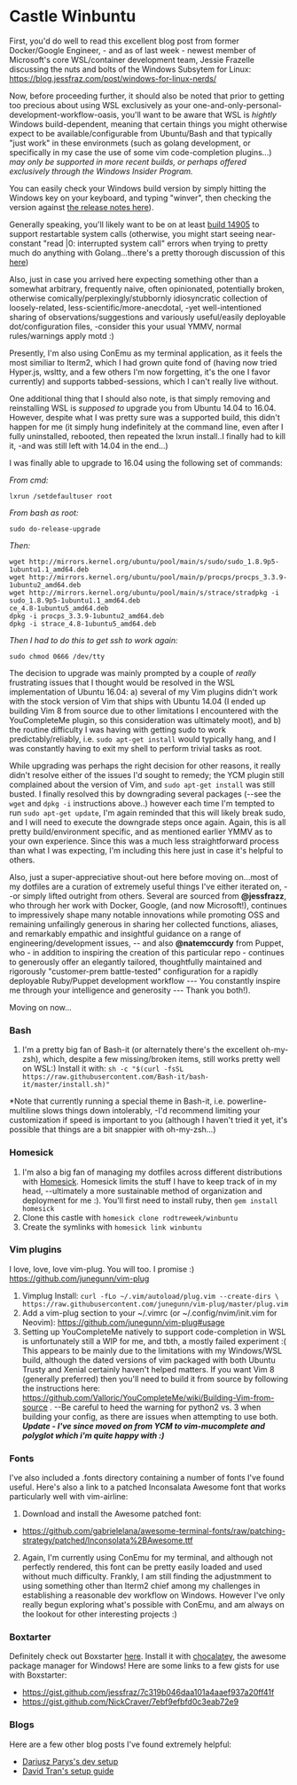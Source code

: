# Castle Winbuntu

First, you'd do well to read this excellent blog post from former Docker/Google Engineer, - and as of last week - newest member of Microsoft's core WSL/container development team, Jessie Frazelle discussing the nuts and bolts of the Windows Subsytem for Linux: https://blog.jessfraz.com/post/windows-for-linux-nerds/  

Now, before proceeding further, it should also be noted that prior to getting too precious about using WSL exclusively as your one-and-only-personal-development-workflow-oasis, you'll want to be aware that WSL is *hightly* Windows build-dependent, meaning that certain things you might otherwise expect to be available/configurable from Ubuntu/Bash and that typically "just work" in these environmets (such as golang development, or specifically in my case the use of some vim code-completion plugins...) *may only be supported in more recent builds, or perhaps offered exclusively through the Windows Insider Program.*

You can easily check your Windows build version by simply hitting the Windows key on your keyboard, and typing "winver", then checking the version against [the release notes here](https://msdn.microsoft.com/en-us/commandline/wsl/release_notes)).

Generally speaking, you'll likely want to be on at least [build 14905](https://msdn.microsoft.com/en-us/commandline/wsl/release_notes#build-14905) to support restartable system calls (otherwise, you might start seeing near-constant "read |0: interrupted system call" errors when trying to pretty much do anything with Golang...there's a pretty thorough discussion of this [here](https://github.com/Microsoft/BashOnWindows/issues/1198))

Also, just in case you arrived here expecting something other than a somewhat arbitrary, frequently naive, often opinionated, potentially broken, otherwise comically/perplexingly/stubbornly idiosyncratic collection of loosely-related, less-scientific/more-anecdotal, -yet well-intentioned sharing of observations/suggestions and variously useful/easily deployable dot/configuration files, -consider this your usual YMMV, normal rules/warnings apply motd :)

Presently, I'm also using ConEmu as my terminal application, as it feels the most similiar to Iterm2, which I had grown quite fond of (having now tried Hyper.js, wsltty, and a few others I'm now forgetting, it's the one I favor currently) and supports tabbed-sessions, which I can't really live without.

One additional thing that I should also note, is that simply removing and reinstalling WSL is *supposed to* upgrade you from Ubuntu 14.04 to 16.04.  However, despite what I was pretty sure was a supported build, this didn't happen for me (it simply hung indefinitely at the command line, even after I fully uninstalled, rebooted, then repeated the lxrun install..I finally had to kill it, -and was still left with 14.04 in the end...) 

I was finally able to upgrade to 16.04 using the following set of commands:


*From cmd:*
```
lxrun /setdefaultuser root
```
*From bash as root:*
```
sudo do-release-upgrade
```
*Then:*
```
wget http://mirrors.kernel.org/ubuntu/pool/main/s/sudo/sudo_1.8.9p5-1ubuntu1.1_amd64.deb
wget http://mirrors.kernel.org/ubuntu/pool/main/p/procps/procps_3.3.9-1ubuntu2_amd64.deb
wget http://mirrors.kernel.org/ubuntu/pool/main/s/strace/stradpkg -i sudo_1.8.9p5-1ubuntu1.1_amd64.deb
ce_4.8-1ubuntu5_amd64.deb
dpkg -i procps_3.3.9-1ubuntu2_amd64.deb
dpkg -i strace_4.8-1ubuntu5_amd64.deb
```

*Then I had to do this to get ssh to work again:*
```
sudo chmod 0666 /dev/tty
```

The decision to upgrade was mainly prompted by a couple of *really* frustrating issues that I thought would be resolved in the WSL implementation of Ubuntu 16.04: a) several of my Vim plugins didn't work with the stock version of Vim that ships with Ubuntu 14.04 (I ended up building Vim 8 from source due to other limitations I encountered with the YouCompleteMe plugin, so this consideration was ultimately moot), and b) the routine difficulty I was having with getting sudo to work predictably/reliably, i.e. `sudo apt-get install` would typically hang, and I was constantly having to exit my shell to perform trivial tasks as root.

While upgrading was perhaps the right decision for other reasons, it really didn't resolve either of the issues I'd sought to remedy; the YCM plugin still complained about the version of Vim, and `sudo apt-get install` was still busted. I finally resolved this by downgrading several packages (--see the `wget` and `dpkg -i` instructions above..) however each time I'm tempted to run `sudo apt-get update`, I'm again reminded that this will likely break sudo, and I will need to execute the downgrade steps once again.  Again, this is all pretty build/environment specific, and as mentioned earlier YMMV as to your own experience. Since this was a much less straightforward process than what I was expecting, I'm including this here just in case it's helpful to others.

Also, just a super-appreciative shout-out here before moving on...most of my dotfiles are a curation of extremely useful things I've either iterated on, --or simply lifted outright from others. Several are sourced from **@jessfrazz**, who through her work with Docker, Google, (and now Microsoft!), continues to impressively shape many notable innovations while promoting OSS and remaining unfailingly generous in sharing her collected functions, aliases, and remarkably empathic and insightful guidance on a range of engineering/development issues, -- and also **@natemccurdy** from Puppet, who - in addition to inspiring the creation of this particular repo - continues to generously offer an elegantly tailored, thoughtfully maintained and rigorously "customer-prem battle-tested" configuration for a rapidly deployable Ruby/Puppet development workflow  --- You constantly inspire me through your intelligence and generosity --- Thank you both!).


Moving on now...

### Bash

1. I'm a pretty big fan of Bash-it (or alternately there's the excellent oh-my-zsh), which, despite a few missing/broken items, still works pretty well on WSL:)  Install it with: `sh -c "$(curl -fsSL https://raw.githubusercontent.com/Bash-it/bash-it/master/install.sh)"` 

*Note that currently running a special theme in Bash-it, i.e. powerline-multiline slows things down intolerably, -I'd recommend limiting your customization if speed is important to you (although I haven't tried it yet, it's possible that things are a bit snappier with oh-my-zsh...)


### Homesick

1. I'm also a big fan of managing my dotfiles across different distributions with [Homesick](https://github.com/technicalpickles/homesick). Homesick limits the stuff I have to keep track of in my head, --ultimately a more sustainable method of organization and deployment for me :). You'll first need to install ruby, then `gem install homesick`
1. Clone this castle with `homesick clone rodtreweek/winbuntu`
1. Create the symlinks with `homesick link winbuntu`

### Vim plugins

I love, love, love vim-plug. You will too. I promise :)
https://github.com/junegunn/vim-plug

1. Vimplug Install: `curl -fLo ~/.vim/autoload/plug.vim --create-dirs \
    https://raw.githubusercontent.com/junegunn/vim-plug/master/plug.vim`
1. Add a vim-plug section to your ~/.vimrc (or ~/.config/nvim/init.vim for Neovim):
https://github.com/junegunn/vim-plug#usage
1. Setting up YouCompleteMe natively to support code-completion in WSL is unfortunately still a WIP for me, and tbth, a mostly failed experiment :( This appears to be mainly due to the limitations with my Windows/WSL build, although the dated versions of vim packaged with both Ubuntu Trusty and Xenial certainly haven't helped matters. If you want Vim 8 (generally preferred) then you'll need to build it from source by following the instructions here: https://github.com/Valloric/YouCompleteMe/wiki/Building-Vim-from-source . --Be careful to heed the warning for python2 vs. 3 when building your config, as there are issues when attempting to use both. ***Update - I've since moved on from YCM to vim-mucomplete and polyglot which i'm quite happy with :)***

### Fonts

I've also included a .fonts directory containing a number of fonts I've found useful. Here's also a link to a patched Inconsalata Awesome font that works particularly well with vim-airline:

1. Download and install the Awesome patched font:
  * <https://github.com/gabrielelana/awesome-terminal-fonts/raw/patching-strategy/patched/Inconsolata%2BAwesome.ttf>
2. Again, I'm currently using ConEmu for my terminal, and although not perfectly rendered, this font can be pretty easily loaded and used without much difficulty. Frankly, I am still finding the adjustmment to using something other than Iterm2 chief among my challenges in establishing a reasonable dev workflow on Windows.  However I've only really begun exploring what's possible with ConEmu, and am always on the lookout for other interesting projects :)

### Boxtarter

Definitely check out Boxstarter [here](http://boxstarter.org/InstallBoxstarter). Install it with [chocalatey](https://chocolatey.org/), the awesome package manager for Windows!  Here are some links to a few gists for use with Boxstarter:
* <https://gist.github.com/jessfraz/7c319b046daa101a4aaef937a20ff41f>
* <https://gist.github.com/NickCraver/7ebf9efbfd0c3eab72e9>

### Blogs

Here are a few other blog posts I've found extremely helpful:

* [Dariusz Parys's dev setup](https://medium.com/@dariuszparys/my-windows-10-dev-setup-67d7aecb63a6)
* [David Tran's setup guide](https://davidtranscend.com/blog/windows-terminal-workflow-guide)
